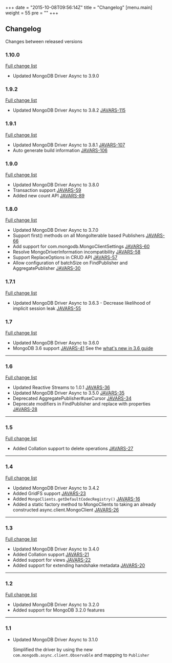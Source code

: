 +++
date = "2015-10-08T09:56:14Z"
title = "Changelog"
[menu.main]
  weight = 55
  pre = "<i class='fa fa-cog'></i>"
+++

## Changelog

Changes between released versions

### 1.10.0
[Full change list](https://jira.mongodb.org/issues/?jql=project%20%3D%20JAVARS%20AND%20fixVersion%20%3D%201.10.0)

  * Updated MongoDB Driver Async to 3.9.0

### 1.9.2
[Full change list](https://jira.mongodb.org/issues/?jql=project%20%3D%20JAVARS%20AND%20fixVersion%20%3D%201.9.2)

  * Updated MongoDB Driver Async to 3.8.2 [JAVARS-115](https://jira.mongodb.org/browse/JAVARS-115)

### 1.9.1
[Full change list](https://jira.mongodb.org/issues/?jql=project%20%3D%20JAVARS%20AND%20fixVersion%20%3D%201.9.1)

  * Updated MongoDB Driver Async to 3.8.1 [JAVARS-107](https://jira.mongodb.org/browse/JAVARS-107)
  * Auto generate build information [JAVARS-106](https://jira.mongodb.org/browse/JAVARS-106)

### 1.9.0
[Full change list](https://jira.mongodb.org/issues/?jql=project%20%3D%20JAVARS%20AND%20fixVersion%20%3D%201.9)

  * Updated MongoDB Driver Async to 3.8.0
  * Transaction support [JAVARS-59](https://jira.mongodb.org/browse/JAVARS-59)
  * Added new count API [JAVARS-89](https://jira.mongodb.org/browse/JAVARS-89)

### 1.8.0
[Full change list](https://jira.mongodb.org/issues/?jql=project%20%3D%20JAVARS%20AND%20fixVersion%20%3D%201.8)

  * Updated MongoDB Driver Async to 3.7.0
  * Support first() methods on all MongoIterable based Publishers [JAVARS-66](https://jira.mongodb.org/browse/JAVARS-66)
  * Add support for com.mongodb.MongoClientSettings [JAVARS-60](https://jira.mongodb.org/browse/JAVARS-60)
  * Resolve MongoDriverInformation incompatibility [JAVARS-58](https://jira.mongodb.org/browse/JAVARS-58)
  * Support ReplaceOptions in CRUD API [JAVARS-57](https://jira.mongodb.org/browse/JAVARS-57)
  * Allow configuration of batchSize on FindPublisher and AggregatePublisher [JAVARS-30](https://jira.mongodb.org/browse/JAVARS-30)


### 1.7.1
[Full change list](https://jira.mongodb.org/issues/?jql=project%20%3D%20JAVARS%20AND%20fixVersion%20%3D%201.7.1)

  * Updated MongoDB Driver Async to 3.6.3 - Decrease likelihood of implicit session leak [JAVARS-55](https://jira.mongodb.org/browse/JAVARS-55)

### 1.7
[Full change list](https://jira.mongodb.org/issues/?jql=project%20%3D%20JAVARS%20AND%20fixVersion%20%3D%201.7)

  * Updated MongoDB Driver Async to 3.6.0
  * MongoDB 3.6 support [JAVARS-41](https://jira.mongodb.org/browse/JAVARS-41)
    See the [what's new in 3.6 guide](http://mongodb.github.io/mongo-java-driver/3.6/whats-new/)

---

### 1.6
[Full change list](https://jira.mongodb.org/issues/?jql=project%20%3D%20JAVARS%20AND%20fixVersion%20%3D%201.6)

  * Updated Reactive Streams to 1.0.1 [JAVARS-36](https://jira.mongodb.org/browse/JAVARS-36)
  * Updated MongoDB Driver Async to 3.5.0 [JAVARS-35](https://jira.mongodb.org/browse/JAVARS-35)
  * Deprecated AggregatePublisher#useCursor [JAVARS-34](https://jira.mongodb.org/browse/JAVARS-34)
  * Deprecate modifiers in FindPublisher and replace with properties [JAVARS-28](https://jira.mongodb.org/browse/JAVARS-28)

---

### 1.5
[Full change list](https://jira.mongodb.org/issues/?jql=project%20%3D%20JAVARS%20AND%20fixVersion%20%3D%201.5)

  * Added Collation support to delete operations [JAVARS-27](https://jira.mongodb.org/browse/JAVARS-27)

---

### 1.4
[Full change list](https://jira.mongodb.org/issues/?jql=project%20%3D%20JAVARS%20AND%20fixVersion%20%3D%201.4)

  * Updated MongoDB Driver Async to 3.4.2
  * Added GridFS support [JAVARS-23](https://jira.mongodb.org/browse/JAVARS-23)
  * Added `MongoClients.getDefaultCodecRegistry()` [JAVARS-16](https://jira.mongodb.org/browse/JAVARS-16)
  * Added a static factory method to MongoClients to taking an already constructed async.client.MongoClient [JAVARS-26](https://jira.mongodb.org/browse/JAVARS-26)

---

### 1.3

[Full change list](https://jira.mongodb.org/issues/?jql=project%20%3D%20JAVARS%20AND%20fixVersion%20%3D%201.3)

  * Updated MongoDB Driver Async to 3.4.0
  * Added Collation support [JAVARS-21](https://jira.mongodb.org/browse/JAVARS-21)
  * Added support for views [JAVARS-22](https://jira.mongodb.org/browse/JAVARS-22)
  * Added support for extending handshake metadata [JAVARS-20](https://jira.mongodb.org/browse/JAVARS-20)

---

### 1.2

[Full change list](https://jira.mongodb.org/issues/?jql=project%20%3D%20JAVARX%20AND%20fixVersion%20%3D%201.2)

  * Updated MongoDB Driver Async to 3.2.0
  * Added support for MongoDB 3.2.0 features

---

### 1.1 

  * Updated MongoDB Driver Async to 3.1.0
  
    Simplified the driver by using the new `com.mongodb.async.client.Observable` and mapping to `Publisher`

